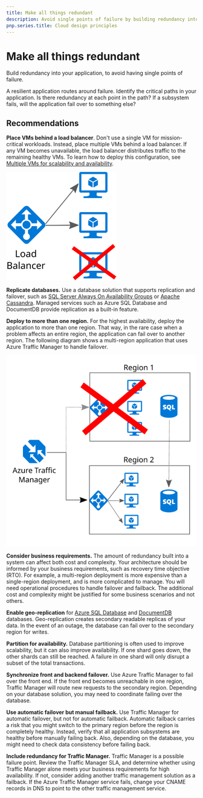 ```yaml
---
title: Make all things redundant
description: Avoid single points of failure by building redundancy into your application.
pnp.series.title: Cloud design principles
---
```


# Make all things redundant

Build redundancy into your application, to avoid having single points of failure.  

A resilient application routes around failure. Identify the critical paths in your application. Is there redundancy at each point in the path? If a subsystem fails, will the application fail over to something else?

## Recommendations 

**Place VMs behind a load balancer**. Don't use a single VM for mission-critical workloads. Instead, place multiple VMs behind a load balancer. If any VM becomes unavailable, the load balancer distributes traffic to the remaining healthy VMs. To learn how to deploy this configuration, see [Multiple VMs for scalability and availability][multi-vm-blueprint].

![](./images/load-balancing.svg)

**Replicate databases.** Use a database solution that supports replication and failover, such as [SQL Server Always On Availability Groups][sql-always-on] or [Apache Cassandra][cassandra]. Managed services such as Azure SQL Database and DocumentDB provide replication as a built-in feature.

**Deploy to more than one region.** For the highest availability, deploy the application to more than one region. That way, in the rare case when a problem affects an entire region, the application can fail over to another region. The following diagram shows a multi-region application that uses Azure Traffic Manager to handle failover.

![](images/failover.svg)

**Consider business requirements.** The amount of redundancy built into a system can affect both cost and complexity. Your architecture should be informed by your business requirements, such as recovery time objective (RTO). For example, a multi-region deployment is more expensive than a single-region deployment, and is more complicated to manage. You will need operational procedures to handle failover and failback. The additional cost and complexity might be justified for some business scenarios and not others.

**Enable geo-replication** for [Azure SQL Database][sql-geo-replication] and [DocumentDB][docdb-geo-replication] databases. Geo-replication creates secondary readable replicas of your data. In the event of an outage, the database can fail over to the secondary region for writes.

**Partition for availability.** Database partitioning is often used to improve scalability, but it can also improve availability. If one shard goes down, the other shards can still be reached. A failure in one shard will only disrupt a subset of the total transactions. 

**Synchronize front and backend failover.** Use Azure Traffic Manager to fail over the front end. If the front end becomes unreachable in one region, Traffic Manager will route new requests to the secondary region. Depending on your database solution, you may need to coordinate failing over the database. 

**Use automatic failover but manual failback.** Use Traffic Manager for automatic failover, but not for automatic failback. Automatic failback carries a risk that you might switch to the primary region before the region is completely healthy. Instead, verify that all application subsystems are healthy before manually failing back. Also, depending on the database, you might need to check data consistency before failing back.

**Include redundancy for Traffic Manager.** Traffic Manager is a possible failure point. Review the Traffic Manager SLA, and determine whether using Traffic Manager alone meets your business requirements for high availability. If not, consider adding another traffic management solution as a failback. If the Azure Traffic Manager service fails, change your CNAME records in DNS to point to the other traffic management service.



 

<!-- links -->

[multi-vm-blueprint]: ../../blueprints/virtual-machines-windows/multi-vm.md

[cassandra]: http://cassandra.apache.org/
[docdb-geo-replication]: /azure/documentdb/documentdb-distribute-data-globally
[sql-always-on]: https://msdn.microsoft.com/library/hh510230.aspx
[sql-geo-replication]: /azure/sql-database/sql-database-geo-replication-overview
